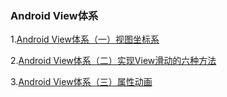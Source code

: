 
### Android View体系
1.[Android View体系（一）视图坐标系](https://blog.csdn.net/itachi85/article/details/50708391)

2.[Android View体系（二）实现View滑动的六种方法](https://www.jianshu.com/p/06d7d04772f8)

3.[Android View体系（三）属性动画](https://www.jianshu.com/p/3f1405b48fad)
